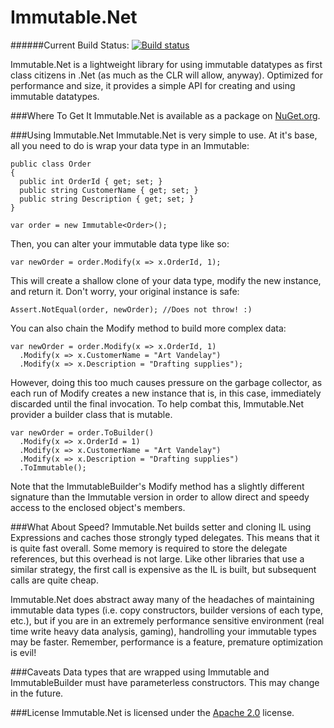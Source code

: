 Immutable.Net
=============
######Current Build Status: [![Build status](https://ci.appveyor.com/api/projects/status/yu3syp2av197wk11)](https://ci.appveyor.com/project/mattnischan/immutable-net)

Immutable.Net is a lightweight library for using immutable datatypes as first class citizens in .Net (as much as the CLR will allow, anyway). Optimized for performance and size, it provides a simple API for creating and using immutable datatypes.

###Where To Get It
Immutable.Net is available as a package on [NuGet.org](http://www.nuget.org).

###Using Immutable.Net
Immutable.Net is very simple to use. At it's base, all you need to do is wrap your data type in an Immutable:
```
public class Order
{
  public int OrderId { get; set; }
  public string CustomerName { get; set; }
  public string Description { get; set; }
}

var order = new Immutable<Order>();
```
Then, you can alter your immutable data type like so:
```
var newOrder = order.Modify(x => x.OrderId, 1);
```
This will create a shallow clone of your data type, modify the new instance, and return it. Don't worry, your original instance is safe:
```
Assert.NotEqual(order, newOrder); //Does not throw! :)
```
You can also chain the Modify method to build more complex data:
```
var newOrder = order.Modify(x => x.OrderId, 1)
  .Modify(x => x.CustomerName = "Art Vandelay")
  .Modify(x => x.Description = "Drafting supplies");
```
However, doing this too much causes pressure on the garbage collector, as each run of Modify creates a new instance that is, in this case, immediately discarded until the final invocation. To help combat this, Immutable.Net provider a builder class that is mutable.
```
var newOrder = order.ToBuilder()
  .Modify(x => x.OrderId = 1)
  .Modify(x => x.CustomerName = "Art Vandelay")
  .Modify(x => x.Description = "Drafting supplies")
  .ToImmutable();
```
Note that the ImmutableBuilder's Modify method has a slightly different signature than the Immutable version in order to allow direct and speedy access to the enclosed object's members.

###What About Speed?
Immutable.Net builds setter and cloning IL using Expressions and caches those strongly typed delegates. This means that it is quite fast overall. Some memory is required to store the delegate references, but this overhead is not large. Like other libraries that use a similar strategy, the first call is expensive as the IL is built, but subsequent calls are quite cheap.

Immutable.Net does abstract away many of the headaches of maintaining immutable data types (i.e. copy constructors, builder versions of each type, etc.), but if you are in an extremely performance sensitive environment (real time write heavy data analysis, gaming), handrolling your immutable types may be faster. Remember, performance is a feature, premature optimization is evil!

###Caveats
Data types that are wrapped using Immutable and ImmutableBuilder must have parameterless constructors. This may change in the future.

###License
Immutable.Net is licensed under the [Apache 2.0](http://www.apache.org/licenses/LICENSE-2.0.html) license.
